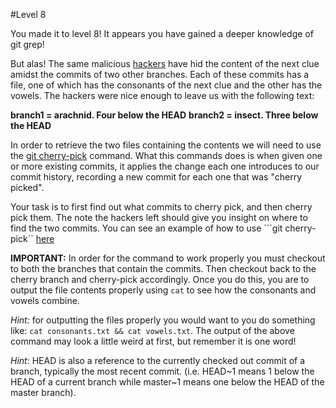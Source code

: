 #Level 8

You made it to level 8! 
It appears you have gained a deeper knowledge of git grep!

But alas! The same malicious [hackers](http://en.wikipedia.org/wiki/Anonymous_%28group%29)
have hid the content of the next clue amidst the commits of two other branches.
Each of these commits has a file, one of which has the consonants of the next clue and the other has the vowels.
The hackers were nice enough to leave us with the following text:

**branch1 = arachnid. Four below the HEAD**
**branch2 = insect. Three below the HEAD**

In order to retrieve the two files containing the contents we will need to use the
[git cherry-pick](http://git-scm.com/docs/git-cherry-pick) command.
What this commands does is when given one or more existing commits, it applies the change each one introduces to our commit history,
recording a new commit for each one that was "cherry picked".

Your task is to first find out what commits to cherry pick, and then cherry pick them.
The note the hackers left should give you insight on where to find the two commits.
You can see an example of how to use ```git cherry-pick``
[here](http://stackoverflow.com/questions/29393875/how-to-cherry-pick-from-branch-a-to-branch-b-on-a-system-without-history)

**IMPORTANT:** In order for the command to work properly you must checkout to both the branches that contain the commits.
Then checkout back to the cherry branch and cherry-pick accordingly.
Once you do this, you are to output the file contents properly using ```cat``` to see how the consonants and vowels combine.

*Hint:* for outputting the files properly you would want to you do something like:
```cat consonants.txt && cat vowels.txt```.
The output of the above command may look a little weird at first, but remember it is one word!

*Hint*: HEAD is also a reference to the currently checked out commit of a branch, typically the most recent commit. 
(i.e. HEAD~1 means 1 below the HEAD of a current branch while master~1 means one below the HEAD of the master branch).
